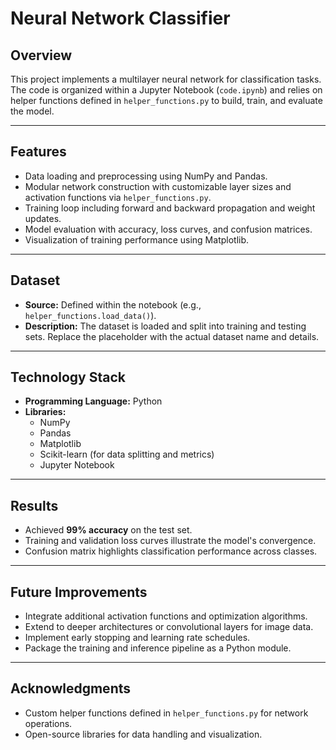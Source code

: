# Neural Network Classifier

## Overview

This project implements a multilayer neural network for classification tasks. The code is organized within a Jupyter Notebook (`code.ipynb`) and relies on helper functions defined in `helper_functions.py` to build, train, and evaluate the model.

---

## Features

- Data loading and preprocessing using NumPy and Pandas.
- Modular network construction with customizable layer sizes and activation functions via `helper_functions.py`.
- Training loop including forward and backward propagation and weight updates.
- Model evaluation with accuracy, loss curves, and confusion matrices.
- Visualization of training performance using Matplotlib.

---

## Dataset

- **Source:** Defined within the notebook (e.g., `helper_functions.load_data()`).
- **Description:** The dataset is loaded and split into training and testing sets. Replace the placeholder with the actual dataset name and details.

---

## Technology Stack

- **Programming Language:** Python
- **Libraries:**
  - NumPy
  - Pandas
  - Matplotlib
  - Scikit-learn (for data splitting and metrics)
  - Jupyter Notebook

---

## Results

- Achieved **99% accuracy** on the test set.  
- Training and validation loss curves illustrate the model's convergence.  
- Confusion matrix highlights classification performance across classes.

---

## Future Improvements

- Integrate additional activation functions and optimization algorithms.
- Extend to deeper architectures or convolutional layers for image data.
- Implement early stopping and learning rate schedules.
- Package the training and inference pipeline as a Python module.

---

## Acknowledgments

- Custom helper functions defined in `helper_functions.py` for network operations.
- Open-source libraries for data handling and visualization.

